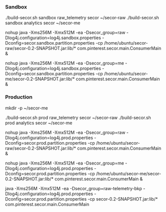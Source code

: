 
### Sandbox

./build-secor.sh sandbox raw_telemetry secor ~/secor-raw
./build-secor.sh sandbox analytics secor ~/secor-me

nohup java -Xms256M -Xmx512M -ea -Dsecor_group=raw -Dlog4j.configuration=log4j.sandbox.properties -Dconfig=secor.sandbox.partition.properties -cp /home/ubuntu/secor-raw/secor-0.2-SNAPSHOT.jar:lib/* com.pinterest.secor.main.ConsumerMain &

nohup java -Xms256M -Xmx512M -ea -Dsecor_group=me -Dlog4j.configuration=log4j.sandbox.properties -Dconfig=secor.sandbox.partition.properties -cp /home/ubuntu/secor-me/secor-0.2-SNAPSHOT.jar:lib/* com.pinterest.secor.main.ConsumerMain &



### Production

mkdir -p ~/secor-me

./build-secor.sh prod raw_telemetry secor ~/secor-raw
./build-secor.sh prod analytics secor ~/secor-me

nohup java -Xms256M -Xmx512M -ea -Dsecor_group=raw -Dlog4j.configuration=log4j.prod.properties -Dconfig=secor.prod.partition.properties -cp /home/ubuntu/secor-raw/secor-0.2-SNAPSHOT.jar:lib/* com.pinterest.secor.main.ConsumerMain &

nohup java -Xms256M -Xmx512M -ea -Dsecor_group=me -Dlog4j.configuration=log4j.prod.properties -Dconfig=secor.prod.partition.properties -cp /home/ubuntu/secor-me/secor-0.2-SNAPSHOT.jar:lib/* com.pinterest.secor.main.ConsumerMain &


java -Xms256M -Xmx512M -ea -Dsecor_group=raw-telemetry-bkp -Dlog4j.configuration=log4j.prod.properties -Dconfig=secor.prod.partition.properties -cp secor-0.2-SNAPSHOT.jar:lib/* com.pinterest.secor.main.ConsumerMain
